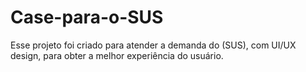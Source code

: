 # Case-para-o-SUS
Esse projeto foi criado para atender a demanda do (SUS), com UI/UX design, para obter a melhor experiência do usuário. 
